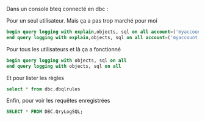 <!-- --- title: Teradata / Logger les requêtes Teradata -->
Dans un console bteq connecté en dbc :

Pour un seul utilisateur. Mais ça a pas trop marché pour moi

``` sql
begin query logging with explain,objects, sql on all account=('myaccount')
end query logging with explain,objects, sql on all account=('myaccount')
``` 

Pour tous les utilisateurs et là ça a fonctionné

``` sql
begin query logging with objects, sql on all
end query logging with objects, sql on all
``` 

Et pour lister les règles

``` sql
select * from dbc.dbqlrules
``` 

Enfin, pour voir les requêtes enregistrées

``` sql
SELECT * FROM DBC.QryLogSQL;
``` 

<!-- --- tags: server, teradata -->